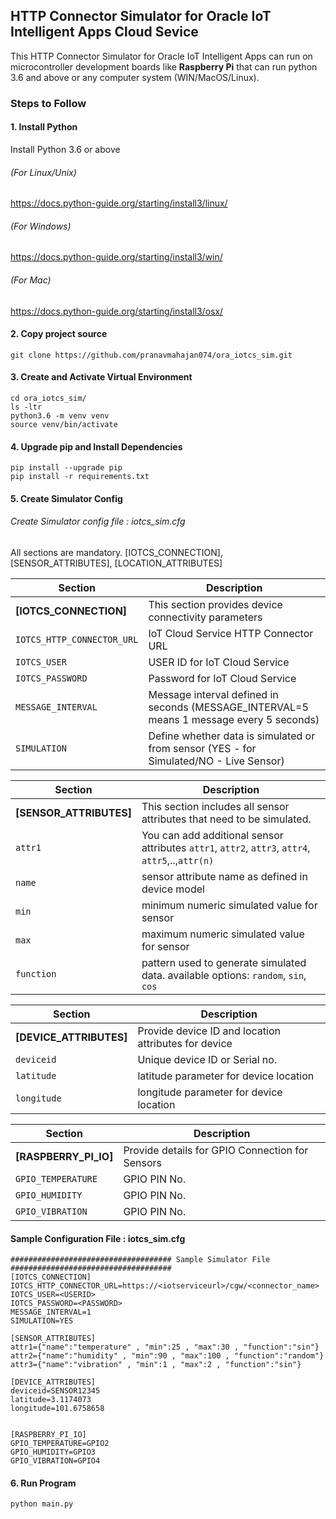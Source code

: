 ## HTTP Connector Simulator for Oracle IoT Intelligent Apps Cloud Sevice
This HTTP Connector Simulator for Oracle IoT Intelligent Apps can run on microcontroller development boards like **Raspberry Pi** that can run python 3.6 and above or any computer system (WIN/MacOS/Linux).

### Steps to Follow

#### 1. Install Python 
Install Python 3.6 or above
###### (For Linux/Unix)
https://docs.python-guide.org/starting/install3/linux/
###### (For Windows)
https://docs.python-guide.org/starting/install3/win/
###### (For Mac)
https://docs.python-guide.org/starting/install3/osx/
#### 2. Copy project source
`git clone https://github.com/pranavmahajan074/ora_iotcs_sim.git`

#### 3. Create and Activate Virtual Environment
```
cd ora_iotcs_sim/
ls -ltr
python3.6 -m venv venv
source venv/bin/activate
```
#### 4. Upgrade pip and Install Dependencies
```
pip install --upgrade pip
pip install -r requirements.txt
```
#### 5. Create Simulator Config

###### Create Simulator config file : iotcs_sim.cfg 
All sections are mandatory. [IOTCS_CONNECTION], [SENSOR_ATTRIBUTES], [LOCATION_ATTRIBUTES]

|Section|Description|
|---|---|
|**[IOTCS_CONNECTION]**|This section provides device connectivity parameters|
|`IOTCS_HTTP_CONNECTOR_URL`| IoT Cloud Service HTTP Connector URL|
|`IOTCS_USER`|USER ID for IoT Cloud Service|
|`IOTCS_PASSWORD`| Password for IoT Cloud Service|
|`MESSAGE_INTERVAL`| Message interval defined in seconds (MESSAGE_INTERVAL=5 means 1 message every 5 seconds)|
|`SIMULATION`| Define whether data is simulated or from sensor (YES - for Simulated/NO - Live Sensor)|

|Section|Description|
|---|---|
|**[SENSOR_ATTRIBUTES]**| This section includes all sensor attributes that need to be simulated.|
`attr1`|You can add additional sensor attributes `attr1`, `attr2`, `attr3`, `attr4`, `attr5`,..,`attr(n)`|
|`name`| sensor attribute name as defined in device model|
|`min`| minimum numeric simulated value for sensor|
|`max`| maximum numeric simulated value for sensor|
|`function`| pattern used to generate simulated data. available options: `random`, `sin`, `cos`|

|Section|Description|
|---|---|
|**[DEVICE_ATTRIBUTES]**| Provide device ID and location attributes for device|
|`deviceid`| Unique device ID or Serial no.|
|`latitude`| latitude parameter for device location|
|`longitude`| longitude parameter for device location|

|Section|Description|
|---|---|
|**[RASPBERRY_PI_IO]**| Provide details for GPIO Connection for Sensors|
|`GPIO_TEMPERATURE`| GPIO PIN No.|
|`GPIO_HUMIDITY`| GPIO PIN No.|
|`GPIO_VIBRATION`| GPIO PIN No.|
#### Sample Configuration File : iotcs_sim.cfg

```
#################################### Sample Simulator File ####################################
[IOTCS_CONNECTION]
IOTCS_HTTP_CONNECTOR_URL=https://<iotserviceurl>/cgw/<connector_name>
IOTCS_USER=<USERID>
IOTCS_PASSWORD=<PASSWORD>
MESSAGE_INTERVAL=1
SIMULATION=YES

[SENSOR_ATTRIBUTES]
attr1={"name":"temperature" , "min":25 , "max":30 , "function":"sin"}
attr2={"name":"humidity" , "min":90 , "max":100 , "function":"random"}
attr3={"name":"vibration" , "min":1 , "max":2 , "function":"sin"}

[DEVICE_ATTRIBUTES]
deviceid=SENSOR12345
latitude=3.1174073
longitude=101.6758658


[RASPBERRY_PI_IO]
GPIO_TEMPERATURE=GPIO2
GPIO_HUMIDITY=GPIO3
GPIO_VIBRATION=GPIO4
```

#### 6. Run Program
`python main.py`
